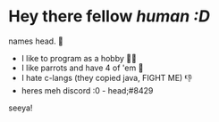 # **Hey there fellow *human :D***

names head. 👋

+ I like to program as a hobby 👨‍💻
+ I like parrots and have 4 of 'em 🦜 
+ I hate c-langs (they copied java, FIGHT ME) 👎
+ heres meh discord :0 - head;#8429

seeya!

